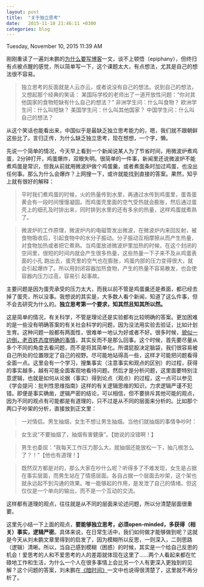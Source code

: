 ```yaml
---
layout: post
title:  "关于独立思考"
date:   2015-11-10 21:46:11 +0300
categories: blog
---
```

Tuesday, November 10, 2015 11:39 AM

刚刚重读了一遍刘未鹏的[为什么要写博客](http://mindhacks.cn/2009/02/15/why-you-should-start-blogging-now/)一文，谈不上顿悟（epiphany），但终归有点被点醒的感觉，所以简单写一下，这个课题太大，有点想法，尤其是自己的想法很不容易。

>独立思考的反面就是人云亦云，或者说没有自己的想法。说到自己的想法，又想起那个经典的笑话：
某国际学校的老师出了一道开放性问题：“你对其他国家的食物短缺有什么自己的想法？”
非洲学生问：什么叫食物？
欧洲学生问：什么叫短缺？
美国学生问：什么叫其他国家？
中国学生问：什么叫自己的想法？

从这个笑话也能看出来，中国似乎是最缺乏独立思考能力的，嗯，我们就不跟朝鲜这些比了。言归正传，为什么缺乏独立思考，现在想想，一个字，懒。

先说一个简单的情况，今天早上看到一个新闻说某人为了节省时间，用微波炉煮鸡蛋，2分钟打开，鸡蛋爆炸，双眼失明。很简单的一件事，新闻里还说微波炉不能煮鸡蛋是常识，但我从前就用微波炉做个鸡蛋羹，或者煮面条时加过鸡蛋，也没出任何事。那么为什么会爆炸？上网搜一下，或许就能找到直接的答案。果然，知乎上就有很好的解释：

>平时我们煮鸡蛋的时候，火的热量传到水里，再通过水传到鸡蛋里，蛋青蛋黄会有一段时间慢慢凝固。而鸡蛋壳里面的空气受热就会膨胀，然后通过蛋壳上的细孔及时排出来，同时排到水里的还有多余的热量，这样鸡蛋就煮熟了。

>微波炉的工作原理，微波炉内的电磁管发出微波，在微波炉内来回反射，被食物吸收后，引起食物中的水分子振动。分子振动互相摩擦从而产生热量，对食物加热或者把它煮熟。当鸡蛋放进微波炉里加热的时候，在这个封闭的空间里，很短的时间内就会产生很多热量，这些热量一下子来不及从鸡蛋表面的小孔 跑出去，蛋壳里的空气也在膨胀，鸡蛋内部的压力变得很大，就会引起爆炸了。所以用封闭容器加热食物，产生的热量不容易散发，也会使容器内压力过高，容易引 起事故。

主要问题是因为蛋壳承受的压力太大，而我以前不管是鸡蛋羹还是煮面，都已经去掉了蛋壳，所以没事。我想说的其实是，大多数人看个新闻，知道了这么件事，但不会去研究为什么的。**独立思考第一个要求，知其然且知其所以然。**

这是简单的情况，有关科学，不管是理论还是实验都有比较明确的答案。更加困难的是一些没有明确答案的有关社会科学的问题，因为没法用实验去验证，比如计划生育。这种问题一般都有两面性，很难单一地认为好或者不好。很多时候，[貌似一边倒，老百姓态度明确的事情](http://www.geekonomics10000.com/558)，其实反而不是那么回事。这个时候，首先要尽量从多个不同的角度去看问题，而不是将其简单化。所谓屁股决定脑袋，我们很容易被自己所处的位置限定了自己的视野。尽可能地站得高一些，这样才可能把问题看得全面一点。这里会有一个学习，搜集事实（注意事实和观点的区别）的过程，获得的事实越多，越有可能全面客观地看待问题。然后才是分析问题，这里面要特别注意逻辑，也就是如何从论据（事实）得到论点（观点）的过程，这一点可以参见《学会提问：批判性思维指南》这样的有关逻辑思维的知识，力求逻辑严谨不犯错。即便是事实确凿，逻辑严密的结论，可以相信，但不要排斥其他可能的观点，因为不同的观点有可能都是有道理的，只不过是从不同的层面来分析的。比如那个两口子吵架的分析，直接放到正文里：

>一对情侣。男生抽烟，女生不想让男生抽烟。当他们就抽烟的事情争吵时：

>女生说“不要抽烟了，抽烟有害健康”。【她说的没错啊！】

>男生也委屈：“我每天工作压力那么大，就抽烟还能放松一下，抽几根怎么了？！”【他也有道理！】

>既然双方都是对的，那么大家在吵什么呢？听得多了不难发现，女生是占据在事实层面，而男生站在了情感层面。各自占据一个层面去吵架，这个架也就永远起不到沟通的效果。唯一能够起的作用，是发泄了自己的情绪。但这仅仅是一个单向的输出，而不是一个互动的交流。

这样都有道理的观点，往往就是从不同的层面来论述问题，所以分清楚层面很重要。

这里先小结一下上面的观点，**要能够独立思考，必须open-minded，多获得（相关）事实，逻辑严密**。具体来说，在日常生活中，我们如何做才能够做到呢？这就是今天从刘未鹏文章里得到的启发了，因为模糊所以反思，一则深入，二则思路（逻辑）清晰。所以，当自己感到模糊（困惑）的时候，其实是一个给自己反思的机会！爱思考的人和不爱思考的人的差距就体现在这里了……两个人看起来都在忙碌地工作和生活，为什么一个人在很多事情上会比另一个人有更深入更独到的见解？这个问题的答案，刘未鹏在[《暗时间》](http://mindhacks.cn/2009/12/20/dark-time/)一文中也说得很清楚了，这里就不再分析了。
